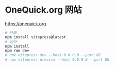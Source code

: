# OneQuick.org 网站

<https://onequick.org>

```sh
# 升级
npm install vitepress@latest
# 运行
npm install
npm run dev
# npx vitepress dev --host 0.0.0.0 --port 80
# npx vitepress preview --host 0.0.0.0 --port 80
```
